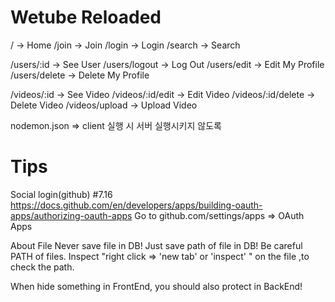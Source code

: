 # Wetube Reloaded

/ -> Home
/join -> Join
/login -> Login
/search -> Search

/users/:id -> See User
/users/logout -> Log Out
/users/edit -> Edit My Profile
/users/delete -> Delete My Profile

/videos/:id -> See Video
/videos/:id/edit -> Edit Video
/videos/:id/delete -> Delete Video
/videos/upload -> Upload Video

nodemon.json => client 실행 시 서버 실행시키지 않도록

# Tips

Social login(github) #7.16
https://docs.github.com/en/developers/apps/building-oauth-apps/authorizing-oauth-apps
Go to github.com/settings/apps => OAuth Apps

About File
Never save file in DB! Just save path of file in DB!
Be careful PATH of files. Inspect "right click => 'new tab' or 'inspect' " on the file ,to check the path.

When hide something in FrontEnd, you should also protect in BackEnd!
